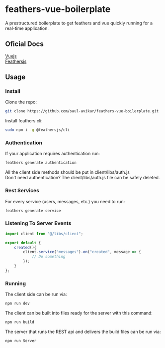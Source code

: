 # feathers-vue-boilerplate
A prestructured boilerplate to get feathers and vue quickly running for a real-time application.<br>

## Oficial Docs
[Vuejs](https://vuejs.org/v2/guide/)<br>
[Feathersjs](https://docs.feathersjs.com/)

## Usage
### Install
Clone the repo:
``` bash
git clone https://github.com/saul-avikar/feathers-vue-boilerplate.git
```
Install feathers cli:
``` bash
sudo npm i -g @feathersjs/cli
```
### Authentication
If your application requires authentication run:
``` bash
feathers generate authentication
```
All the client side methods should be put in client/libs/auth.js<br>
Don't need authentication? The client/libs/auth.js file can be safely deleted.
### Rest Services
For every service (users, messages, etc.) you need to run:
``` bash
feathers generate service
```
### Listening To Server Events
``` javascript
import client from "@/libs/client";

export default {
	created(){
		client.service("messages").on("created", message => {
			// Do something
		});
	}
};
```
### Running
The client side can be run via:
``` bash
npm run dev
```
The client can be built into files ready for the server with this command:
``` bash
npm run build
```
The server that runs the REST api and delivers the build files can be run via:
``` bash
npm run Server
``` 
